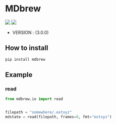 # MDbrew

<img src="https://img.shields.io/badge/Python-383b40?style=round-square&logo=Python&logoColor=#f5f5f5"/> <img src="https://img.shields.io/badge/Jupyter-383b40?style=round-square&logo=Jupyter&logoColor=#f5f5f5"/>


- VERSION : (3.0.0)

## How to install

```bash
pip install mdbrew
```

## Example
### read
```python
from mdbrew.io import read


filepath = "somewhere/.extxyz"
mdstate = read(filepath, frames=0, fmt="extxyz")
```